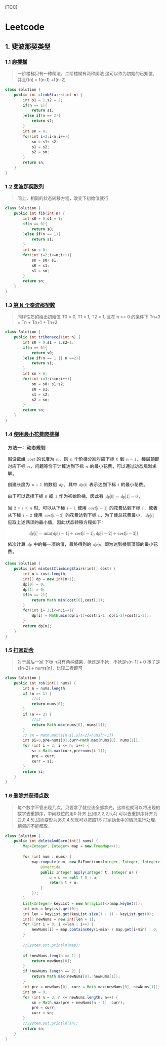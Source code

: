 [TOC]

# Leetcode

## 1. 斐波那契类型

### 1.1 [爬楼梯](https://leetcode.cn/problems/climbing-stairs/?envType=study-plan-v2&envId=dynamic-programming)

> 一阶楼梯只有一种爬法，二阶楼梯有两种爬法 这可以作为初始的已知值，并且f(n) = f(n-1) +f(n-2)
```java
class Solution {
    public int climbStairs(int n) {
        int s1 = 1,s2 = 2;
        if(n == 1){
            return s1;
        }else if(n == 2){
            return s2;
        }
        int sn = 0;
        for(int i=2;i<n;i++){
            sn = s1+ s2;
            s1 = s2;
            s2 = sn;
        }
        return sn;
    }
}
```

### 1.2 [斐波那契数列](https://leetcode.cn/problems/fibonacci-number/description/?envType=study-plan-v2&envId=dynamic-programming)

>同上，相同的状态转移方程，改变下初始值就行

```java
class Solution {
    public int fib(int n) {
        int s0 = 0,s1 = 1;
        if(n == 0){
            return s0;
        }else if(n == 1){
            return s1;
        }
        int sn = 0;
        for(int i=2;i<=n;i++){
            sn = s0+ s1;
            s0 = s1;
            s1 = sn;
        }
        return sn;
    }
}
```

### 1.3 [第 N 个泰波那契数](https://leetcode.cn/problems/n-th-tribonacci-number/description/?envType=study-plan-v2&envId=dynamic-programming)

> 同样性质的给出初始值 T0 = 0, T1 = 1, T2 = 1, 且在 n >= 0 的条件下 Tn+3 = Tn + Tn+1 + Tn+2

```Java
class Solution {
    public int tribonacci(int n) {
        int s0 = 0,s1 = 1,s2=1;
        if(n == 0){
            return s0;
        }else if(n == 1 || n ==2){
            return s1;
        }
        int sn = 0;
        for(int i=3;i<=n;i++){
            sn = s0+ s1+s2;
            s0 = s1;
            s1 = s2;
            s2 = sn;
        }
        return sn;
    }
}

```

### 1.4 [使用最小花费爬楼梯](https://leetcode.cn/problems/min-cost-climbing-stairs/?envType=study-plan-v2&envId=dynamic-programming)

![alt text](images/1-4-0.png)

```Java
class Solution {
    public int minCostClimbingStairs(int[] cost) {
        int n = cost.length;
        int[] dp = new int[n+1];
        dp[0] = 0;
        dp[1] = 0;
        if(n == 2){
            return Math.min(cost[0],cost[1]);
        }
        for(int i= 2;i<=n;i++){
            dp[i] = Math.min(dp[i-1]+cost[i-1],dp[i-2]+cost[i-2]);
        }
        return dp[n];
    }
}
```

### 1.5 [打家劫舍](https://leetcode.cn/problems/house-robber/description/?envType=study-plan-v2&envId=dynamic-programming)

> 对于最后一家 下标 n只有两种结果，抢还是不抢，不抢是s[n-1] + 0 抢了是s[n-2] + nums[n]，比较二者即可

```Java
class Solution {
    public int rob(int[] nums) {
        int n = nums.length;
        if (n == 1) {
            //s1
            return nums[0];
        }
        if (n == 2) {
            //s2
            return Math.max(nums[0], nums[1]);
        }
        // sn = Math.max(s[n-1],s[n-2]+nums[n-1])
        int si=0,pre=nums[0],curr=Math.max(nums[0], nums[1]);
        for (int i = 3; i <= n; i++) {
            si = Math.max(curr,pre+nums[i-1]);
            pre = curr;
            curr = si;
        }
        return si;
    }
}
```

### 1.6 [删除并获得点数](https://leetcode.cn/problems/delete-and-earn/description/?envType=study-plan-v2&envId=dynamic-programming)

> 每个数字不管出现几次，只要拿了就应该全部拿光，这样也就可以将出现的数字去重排序，中间缺位的用0 补齐 比如[2,2,2,5,4] 可以去重排序补齐为[2,0,4,5],进而变形为[6,0,4,5]就可以按照1.5 打家劫舍中的情况进行处理，相邻的不能都取。

```Java
class Solution {
    public int deleteAndEarn(int[] nums) {
        Map<Integer, Integer> map = new TreeMap<>();

        for (int num : nums) {
            map.compute(num, new BiFunction<Integer, Integer, Integer>() {
                @Override
                public Integer apply(Integer t, Integer u) {
                    u = u == null ? 0 : u;
                    return t + u;
                }
            });
        }
        List<Integer> keyList = new ArrayList<>(map.keySet());
        int min = keyList.get(0);
        int len = keyList.get(keyList.size() - 1) - keyList.get(0);
        int[] newNums = new int[len + 1];
        for (int i = 0; i <=len ; i++) {
            newNums[i] = map.containsKey(i+min) ? map.get(i+min) : 0;
        }

        //System.out.println(map);

        if (newNums.length == 1) {
            return newNums[0];
        }
        if (newNums.length == 2) {
            return Math.max(newNums[0], newNums[1]);
        }
        int pre = newNums[0], curr = Math.max(newNums[0], newNums[1]);
        int sn = 0;
        for (int n = 3; n <= newNums.length; n++) {
            sn = Math.max(pre + newNums[n - 1], curr);
            pre = curr;
            curr = sn;
        }
        //System.out.println(sn);
        return sn;
    }
}
```